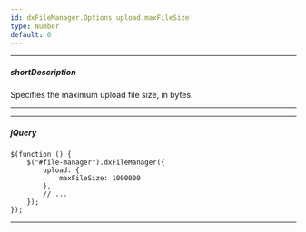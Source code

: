 ```yaml
---
id: dxFileManager.Options.upload.maxFileSize
type: Number
default: 0
---
```

---
##### shortDescription
Specifies the maximum upload file size, in bytes.

---

---

##### jQuery

    $(function () {
        $("#file-manager").dxFileManager({
            upload: {
                maxFileSize: 1000000
            },
            // ...
        });
    });

---
